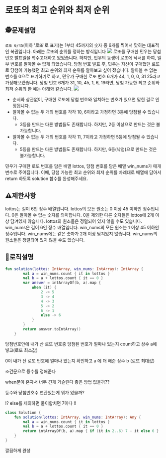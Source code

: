로또의 최고 순위와 최저 순위
=
## 🕵️문제설명
`로또 6/45`(이하 '로또'로 표기)는 1부터 45까지의 숫자 중 6개를 찍어서 맞히는 대표적인 복권입니다. 아래는 로또의 순위를 정하는 방식입니다
![](https://velog.velcdn.com/images/guysang/post/4e95afd3-2c22-4919-a155-e019ad141ff2/image.png)
로또를 구매한 민우는 당첨 번호 발표일을 학수고대하고 있었습니다. 하지만, 민우의 동생이 로또에 낙서를 하여, 일부 번호를 알아볼 수 없게 되었습니다. 당첨 번호 발표 후, 민우는 자신이 구매했던 로또로 당첨이 가능했던 최고 순위와 최저 순위를 알아보고 싶어 졌습니다.
알아볼 수 없는 번호를 0으로 표기하기로 하고, 민우가 구매한 로또 번호 6개가 44, 1, 0, 0, 31 25라고 가정해보겠습니다. 당첨 번호 6개가 31, 10, 45, 1, 6, 19라면, 당첨 가능한 최고 순위와 최저 순위의 한 예는 아래와 같습니다.
![](https://velog.velcdn.com/images/guysang/post/5707be65-431f-453d-b85b-c6b9b0300277/image.png)
- 순서와 상관없이, 구매한 로또에 당첨 번호와 일치하는 번호가 있으면 맞힌 걸로 인정됩니다.
- 알아볼 수 없는 두 개의 번호를 각각 10, 6이라고 가정하면 3등에 당첨될 수 있습니다.
   - 3등을 만드는 다른 방법들도 존재합니다. 하지만, 2등 이상으로 만드는 것은 불가능합니다.
- 알아볼 수 없는 두 개의 번호를 각각 11, 7이라고 가정하면 5등에 당첨될 수 있습니다.
   - 5등을 만드는 다른 방법들도 존재합니다. 하지만, 6등(낙첨)으로 만드는 것은 불가능합니다.

민우가 구매한 로또 번호를 담은 배열 lottos, 당첨 번호를 담은 배열 win_nums가 매개변수로 주어집니다. 이때, 당첨 가능한 최고 순위와 최저 순위를 차례대로 배열에 담아서 return 하도록 solution 함수를 완성해주세요.

## ⚠️제한사항

lottos는 길이 6인 정수 배열입니다.
lottos의 모든 원소는 0 이상 45 이하인 정수입니다.
0은 알아볼 수 없는 숫자를 의미합니다.
0을 제외한 다른 숫자들은 lottos에 2개 이상 담겨있지 않습니다.
lottos의 원소들은 정렬되어 있지 않을 수도 있습니다.
win_nums은 길이 6인 정수 배열입니다.
win_nums의 모든 원소는 1 이상 45 이하인 정수입니다.
win_nums에는 같은 숫자가 2개 이상 담겨있지 않습니다.
win_nums의 원소들은 정렬되어 있지 않을 수도 있습니다.


## 🔎로직설명
```kotlin
fun solution(lottos: IntArray, win_nums: IntArray): IntArray {
        val a = win_nums.count { it in lottos }
        val b = a + lottos.count { it == 0 }
        var answer = intArrayOf(b, a).map {
            when (it) {
                2 -> 5
                3 -> 4
                4 -> 3
                5 -> 2
                6 -> 1
                else -> 6
            }
        }
        return answer.toIntArray()
    }
```
당첨번호안에 내가 산 로또 번호중 당첨된 번호가 얼마나 있는지 count하고 상수 a에 넣고(로또 최소값)

0이 내가 산 로또 번호에 얼마나 있는지 확인하고 a 에 더 해준 상수 b (로또 최대값)

조건문으로 등수를 정해준다

when문이 혼자서 너무 긴게 거슬린다 좋은 방법 없을까??

등수와 당첨번호수 연관있는게 뭐가 있을까?

!? else를 제외하면 둘이합치면 7이다 !!
```kotlin
class Solution {
    fun solution(lottos: IntArray, win_nums: IntArray): Any {
        val a = win_nums.count { it in lottos }
        val b = a + lottos.count { it == 0 }
        return intArrayOf(b, a).map { if (it in 2..6) 7 - it else 6 }
    }
}
```
깔끔하게 완성